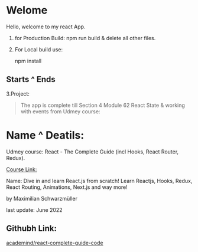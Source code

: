 # Welome

Hello, welcome to my react App.

1. for Production Build:
    npm run build & delete all other files.

2. For Local build use:

     npm install

## Starts ^ Ends

3.Project:
> The app is complete till Section 4 Module 62 React State & working with events from Udmey course:
 
# Name ^ Deatils:
Udmey course: React - The Complete Guide (incl Hooks, React Router, Redux).

[Course Link:](udemy.com/course/react-the-complete-guide-incl-redux)

Name: Dive in and learn React.js from scratch! Learn Reactjs, Hooks, Redux, React Routing, Animations, Next.js and way more!

by Maximilian Schwarzmüller
    
last update: June 2022


## Githubh Link:

[academind/react-complete-guide-code](https://github.com/academind/react-complete-guide-code)